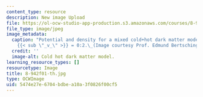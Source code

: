 ```yaml
---
content_type: resource
description: New image Upload
file: https://ol-ocw-studio-app-production.s3.amazonaws.com/courses/8-942-cosmology-fall-2001/5474e27e6704bdbea10a3f0826f00cf5_8-942f01-th.jpg
file_type: image/jpeg
image_metadata:
  caption: "Potential and density for a mixed cold+hot dark matter model with \u03A9\
    {{< sub \"_v_\" >}} = 0:2.\_(Image courtesy Prof. Edmund Bertschinger.)"
  credit: ''
  image-alt: Cold hot dark matter model.
learning_resource_types: []
resourcetype: Image
title: 8-942f01-th.jpg
type: OCWImage
uid: 5474e27e-6704-bdbe-a10a-3f0826f00cf5
---
```

